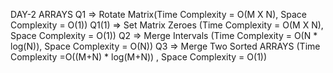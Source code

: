 DAY-2 ARRAYS
    Q1    => Rotate Matrix(Time Complexity = O(M X N), Space Complexity = O(1))
    Q1(1) => Set Matrix Zeroes (Time Complexity = O(M X N), Space Complexity = O(1))
    Q2    => Merge Intervals  (Time Complexity = O(N * log(N)), Space Complexity = O(N))
    Q3    => Merge Two Sorted ARRAYS  (Time Complexity =O((M+N) * log(M+N)) , Space Complexity = O(1))